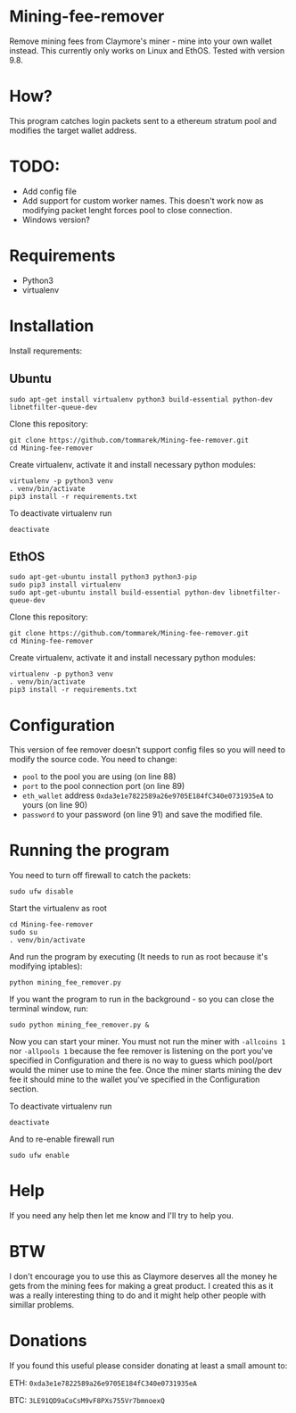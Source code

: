 # Mining-fee-remover
Remove mining fees from Claymore's miner - mine into your own wallet instead. This currently only works on Linux and EthOS.
Tested with version 9.8.

# How?

This program catches login packets sent to a ethereum stratum pool and modifies the target wallet address.

# TODO:

- Add config file
- Add support for custom worker names. This doesn't work now as modifying packet lenght forces pool to close connection.
- Windows version?

# Requirements

- Python3
- virtualenv

# Installation

Install requrements:

## Ubuntu

```
sudo apt-get install virtualenv python3 build-essential python-dev libnetfilter-queue-dev 
```

Clone this repository:
```
git clone https://github.com/tommarek/Mining-fee-remover.git
cd Mining-fee-remover
```

Create virtualenv, activate it and install necessary python modules:

```
virtualenv -p python3 venv
. venv/bin/activate
pip3 install -r requirements.txt
```

To deactivate virtualenv run

```
deactivate
```

## EthOS

```
sudo apt-get-ubuntu install python3 python3-pip
sudo pip3 install virtualenv
sudo apt-get-ubuntu install build-essential python-dev libnetfilter-queue-dev 
```

Clone this repository:
```
git clone https://github.com/tommarek/Mining-fee-remover.git
cd Mining-fee-remover
```

Create virtualenv, activate it and install necessary python modules:

```
virtualenv -p python3 venv
. venv/bin/activate
pip3 install -r requirements.txt
```

# Configuration

This version of fee remover doesn't support config files so you will need to modify the source code.
You need to change:
- `pool` to the pool you are using (on line 88)
- `port` to the pool connection port (on line 89)
- `eth_wallet` address `0xda3e1e7822589a26e9705E184fC340e0731935eA` to yours (on line 90)
- `password` to your password (on line 91)
and save the modified file.

# Running the program

You need to turn off firewall to catch the packets:
```
sudo ufw disable
```

Start the virtualenv as root
```
cd Mining-fee-remover
sudo su
. venv/bin/activate
```

And run the program by executing (It needs to run as root because it's modifying iptables):
```
python mining_fee_remover.py
```

If you want the program to run in the background - so you can close the terminal window, run:

```
sudo python mining_fee_remover.py &
```

Now you can start your miner.
You must not run the miner with `-allcoins 1` nor  `-allpools 1` because the fee remover is listening on the port you've specified in Configuration and there is no way to guess which pool/port would the miner use to mine the fee.
Once the miner starts mining the dev fee it should mine to the wallet you've specified in the Configuration section.

To deactivate virtualenv run

```
deactivate
```

And to re-enable firewall run

```
sudo ufw enable
```

# Help
If you need any help then let me know and I'll try to help you.

# BTW
I don't encourage you to use this as Claymore deserves all the money he gets from the mining fees for making a great product.
I created this as it was a really interesting thing to do and it might help other people with simillar problems.

# Donations
If you found this useful please consider donating at least a small amount to:

ETH: `0xda3e1e7822589a26e9705E184fC340e0731935eA`

BTC: `3LE91QD9aCoCsM9vF8PXs755Vr7bmnoexQ`




